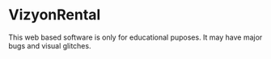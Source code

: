 # VizyonRental
This web based software is only for educational puposes. It may have major bugs and visual glitches.
